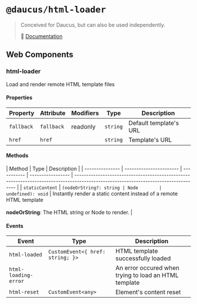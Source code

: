 # `@daucus/html-loader`

> Conceived for Daucus, but can also be used independently.
>
> :book: [Documentation](https://fullweb.dev/daucus)

## Web Components

### html-loader

Load and render remote HTML template files

#### Properties

| Property   | Attribute  | Modifiers | Type     | Description            |
| ---------- | ---------- | --------- | -------- | ---------------------- |
| `fallback` | `fallback` | readonly  | `string` | Default template's URL |
| `href`     | `href`     |           | `string` | Template's URL         |

#### Methods

| Method          | Type                    | Description |
| --------------- | ----------------------- | ----------- | ----------------- | ----------------------------------------------------------------------------------------------------------------------------------- |
| `staticContent` | `(nodeOrString?: string | Node        | undefined): void` | Instantly render a static content instead of a remote HTML template<br /><br />**nodeOrString**: The HTML string or Node to render. |

#### Events

| Event                | Type                             | Description                                           |
| -------------------- | -------------------------------- | ----------------------------------------------------- |
| `html-loaded`        | `CustomEvent<{ href: string; }>` | HTML template successfully loaded                     |
| `html-loading-error` |                                  | An error occured when trying to load an HTML template |
| `html-reset`         | `CustomEvent<any>`               | Element's content reset                               |
